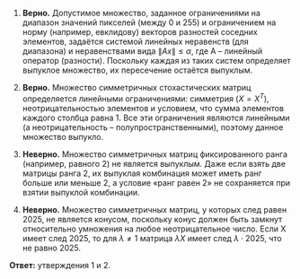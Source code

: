 
1. **Верно.** Допустимое множество, заданное ограничениями на диапазон значений пикселей (между 0 и 255) и ограничением на норму (например, евклидову) векторов разностей соседних элементов, задаётся системой линейных неравенств (для диапазона) и неравенствами вида $\|Ax\| \le \alpha$, где A – линейный оператор (разности). Поскольку каждая из таких систем определяет выпуклое множество, их пересечение остаётся выпуклым.
    
2. **Верно.** Множество симметричных стохастических матриц определяется линейными ограничениями: симметрия ($X = X^T$), неотрицательностью элементов и условием, что сумма элементов каждого столбца равна 1. Все эти ограничения являются линейными (а неотрицательность – полупространственными), поэтому данное множество выпукло.
    
3. **Неверно.** Множество симметричных матриц фиксированного ранга (например, равного 2) не является выпуклым. Даже если взять две матрицы ранга 2, их выпуклая комбинация может иметь ранг больше или меньше 2, а условие «ранг равен 2» не сохраняется при взятии выпуклой комбинации.
    
4. **Неверно.** Множество симметричных матриц, у которых след равен 2025, не является конусом, поскольку конус должен быть замкнут относительно умножения на любое неотрицательное число. Если X имеет след 2025, то для $\lambda \neq 1$ матрица $\lambda X$ имеет след $\lambda \cdot 2025$, что не равно 2025.
    

**Ответ:** утверждения 1 и 2.
